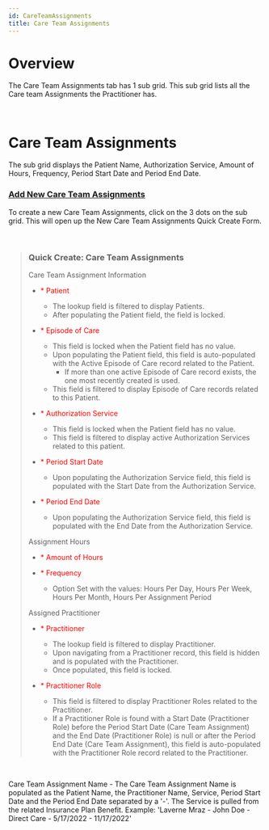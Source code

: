 ```yaml
---
id: CareTeamAssignments
title: Care Team Assignments
---
```

# Overview

The Care Team Assignments tab has 1 sub grid. This sub grid lists all the Care team Assignments the Practitioner has.   

<br>

# Care Team Assignments

The sub grid displays the Patient Name, Authorization Service, Amount of Hours, Frequency, Period Start Date and Period End Date. 

 ### <u> Add New Care Team Assignments </u>
 
 To create a new Care Team Assignments, click on the 3 dots on the sub grid. This will open up the New Care Team Assignments Quick Create Form.

<br>

> ### Quick Create: Care Team Assignments
> Care Team Assignment Information
> - <span style="color:red"> * </style>Patient
> 
>   - The lookup field is filtered to display Patients.
>   - After populating the Patient field, the field is locked.  
> - <span style="color:red"> * </style>Episode of Care
>
>   - This field is locked when the Patient field has no value.
>   - Upon populating the Patient field, this field is auto-populated with the Active Episode of Care record related to the Patient. 
>      - If more than one active Episode of Care record exists, the one most recently created is used.
>    - This field is filtered to display Episode of Care records related to this Patient.  
> - <span style="color:red"> * </style>Authorization Service
>
>   - This field is locked when the Patient field has no value.
>   - This field is filtered to display active Authorization Services related to this patient. 
> - <span style="color:red"> * </style>Period Start Date
>
>   - Upon populating the Authorization Service field, this field is populated with the Start Date from the Authorization Service. 
> - <span style="color:red"> * </style>Period End Date
>
>   - Upon populating the Authorization Service field, this field is populated with the End Date from the Authorization Service. 
>  
> Assignment Hours
> - <span style="color:red"> * </style>Amount of Hours
> - <span style="color:red"> * </style>Frequency 
>
>   - Option Set with the values: Hours Per Day, Hours Per Week, Hours Per Month, Hours Per Assignment Period
> 
>Assigned Practitioner
> - <span style="color:red"> * </style>Practitioner
>
>   - The lookup field is filtered to display Practitioner.
>   - Upon navigating from a Practitioner record, this field is hidden and is populated with the Practitioner.
>   - Once populated, this field is locked. 
> - <span style="color:red"> * </style>Practitioner Role
>
>   - This field is filtered to display Practitioner Roles related to the Practitioner. 
>   - If a Practitioner Role is found with a Start Date (Practitioner Role) before the Period Start Date (Care Team Assignment) and the End Date (Practitioner Role) is null or after the Period End Date (Care Team Assignment), this field is auto-populated with the Practitioner Role record related to the Practitioner.
>

<br>

Care Team Assignment Name - The Care Team Assignment Name is populated as the Patient Name, the Practitioner Name, Service, Period Start Date and the Period End Date separated by a '-'. The Service is pulled from the related Insurance Plan Benefit. Example: 'Laverne Mraz - John Doe - Direct Care - 5/17/2022 - 11/17/2022'